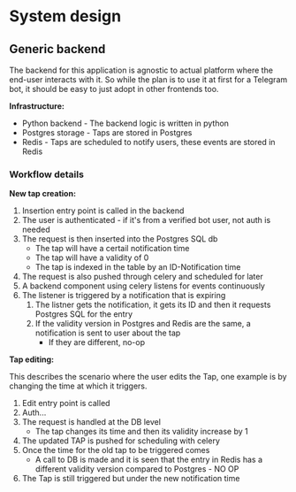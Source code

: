 # System design

## Generic backend

The backend for this application is agnostic to actual platform where the end-user interacts with it. So while the plan is to use it at first for a Telegram bot, it should be easy to just adopt in other frontends too.

**Infrastructure:**

- Python backend - The backend logic is written in python
- Postgres storage - Taps are stored in Postgres
- Redis - Taps are scheduled to notify users, these events are stored in Redis

### Workflow details

**New tap creation:**

1. Insertion entry point is called in the backend
2. The user is authenticated - if it's from a verified bot user, not auth is needed
3. The request is then inserted into the Postgres SQL db
    - The tap will have a certail notification time
    - The tap will have a validity of 0
    - The tap is indexed in the table by an ID-Notification time
4. The request is also pushed through celery and scheduled for later
5. A backend component using celery listens for events continuously
6. The listener is triggered by a notification that is expiring
    1. The listner gets the notification, it gets its ID and then it requests Postgres SQL for the entry
    2. If the validity version in Postgres and Redis are the same, a notification is sent to user about the tap
        - If they are different, no-op

**Tap editing:**

This describes the scenario where the user edits the Tap, one example is by
changing the time at which it triggers.

1. Edit entry point is called
2. Auth...
3. The request is handled at the DB level
    - The tap changes its time and then its validity increase by 1
4. The updated TAP is pushed for scheduling with celery
5. Once the time for the old tap to be triggered comes
    - A call to DB is made and it is seen that the entry in Redis has a different validity version compared to Postgres - NO OP
6. The Tap is still triggered but under the new notification time